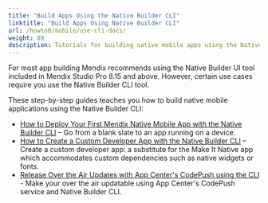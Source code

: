 ```yaml
---
title: "Build Apps Using the Native Builder CLI"
linktitle: "Build Apps Using Native Builder CLI"
url: /howto8/mobile/use-cli-docs/
weight: 89
description: Tutorials for building native mobile apps using the Native Builder CLI.
---
```


For most app building Mendix recommends using the Native Builder UI tool included in Mendix Studio Pro 8.15 and above. However, certain use cases require you use the Native Builder CLI tool. 

These step-by-step guides teaches you how to build native mobile applications using the Native Builder CLI:

* [How to Deploy Your First Mendix Native Mobile App with the Native Builder CLI](/howto8/mobile/deploying-native-app-cli/) – Go from a blank slate to an app running on a device.
* [How to Create a Custom Developer App with the Native Builder CLI](/howto8/mobile/how-to-devapps-cli/) – Create a custom developer app: a substitute for the Make It Native app which accommodates custom dependencies such as native widgets or fonts.
* [Release Over the Air Updates with App Center's CodePush using the CLI](/howto8/mobile/how-to-ota-cli/) - Make your over the air updatable using App Center's CodePush service and Native Builder CLI.
